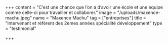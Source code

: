 +++
content = "C’est une chance que l’on a d’avoir une école et une équipe comme celle-ci pour travailler et collaborer."
image = "/uploads/maxence-machu.jpeg"
name = "Maxence Machu"
tag = ["entreprises"]
title = "Intervenant et référent des 2èmes années spécialité développement"
type = "testimonial"

+++
